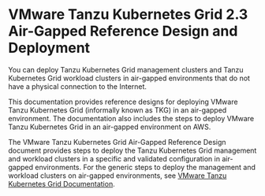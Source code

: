 # VMware Tanzu Kubernetes Grid 2.3 Air-Gapped Reference Design and Deployment

You can deploy Tanzu Kubernetes Grid management clusters and Tanzu Kubernetes Grid workload clusters in air-gapped environments that do not have a physical connection to the Internet.

This documentation provides reference designs for deploying VMware Tanzu Kubernetes Grid (informally known as TKG) in an air-gapped environment. The documentation also includes the steps to deploy VMware Tanzu Kubernetes Grid in an air-gapped environment on AWS.

The VMware Tanzu Kubernetes Grid Air-Gapped Reference Design document provides steps to deploy the Tanzu Kubernetes Grid management and workload clusters in a specific and validated configuration in air-gapped environments. For the generic steps to deploy the management and workload clusters on air-gapped environments, see [VMware Tanzu Kubernetes Grid Documentation](https://docs.vmware.com/en/VMware-Tanzu-Kubernetes-Grid/2.3/tkg-deploy-mc/mgmt-reqs-prep-offline.html).
